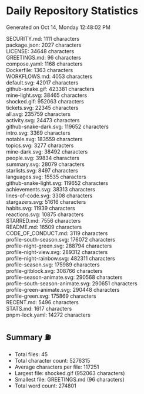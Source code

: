 # Daily Repository Statistics 
Generated on Oct 14, Monday 12:48:02 PM  

SECURITY.md: 1111 characters  
package.json: 2027 characters  
LICENSE: 34648 characters  
GREETINGS.md: 96 characters  
compose.yaml: 1168 characters  
Dockerfile: 1363 characters  
WORKFLOWS.md: 4053 characters  
default.svg: 42017 characters  
github-snake.gif: 423381 characters  
mine-light.svg: 38465 characters  
shocked.gif: 952063 characters  
tickets.svg: 22345 characters  
all.svg: 235759 characters  
activity.svg: 24473 characters  
github-snake-dark.svg: 119652 characters  
intro.svg: 3369 characters  
notable.svg: 183559 characters  
topics.svg: 3277 characters  
mine-dark.svg: 38492 characters  
people.svg: 39834 characters  
summary.svg: 28079 characters  
starlists.svg: 8497 characters  
languages.svg: 15535 characters  
github-snake-light.svg: 119652 characters  
achievements.svg: 38313 characters  
lines-of-code.svg: 3308 characters  
stargazers.svg: 51616 characters  
habits.svg: 11939 characters  
reactions.svg: 10875 characters  
STARRED.md: 7556 characters  
README.md: 16509 characters  
CODE_OF_CONDUCT.md: 3119 characters  
profile-south-season.svg: 176072 characters  
profile-night-green.svg: 288794 characters  
profile-night-view.svg: 289312 characters  
profile-night-rainbow.svg: 482311 characters  
profile-season.svg: 175989 characters  
profile-gitblock.svg: 308766 characters  
profile-season-animate.svg: 290568 characters  
profile-south-season-animate.svg: 290651 characters  
profile-green-animate.svg: 290448 characters  
profile-green.svg: 175869 characters  
RECENT.md: 5496 characters  
STATS.md: 1617 characters  
pnpm-lock.yaml: 14272 characters  

## Summary ⛽  
- Total files: 45  
- Total character count: 5276315  
- Average characters per file: 117251  
- Largest file: shocked.gif (952063 characters)  
- Smallest file: GREETINGS.md (96 characters)  
- Total word count: 274801  
